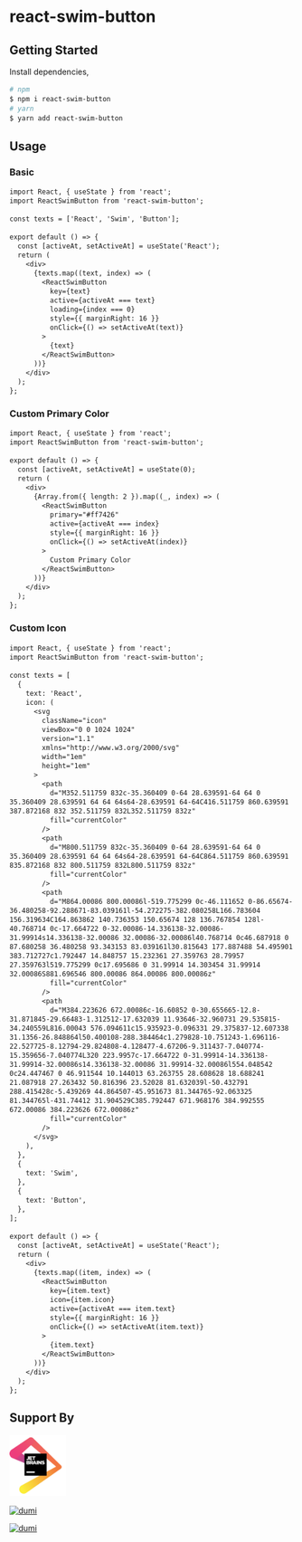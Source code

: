 # react-swim-button

## Getting Started

Install dependencies,

```bash
# npm
$ npm i react-swim-button
# yarn
$ yarn add react-swim-button
```

## Usage

### Basic

```tsx
import React, { useState } from 'react';
import ReactSwimButton from 'react-swim-button';

const texts = ['React', 'Swim', 'Button'];

export default () => {
  const [activeAt, setActiveAt] = useState('React');
  return (
    <div>
      {texts.map((text, index) => (
        <ReactSwimButton
          key={text}
          active={activeAt === text}
          loading={index === 0}
          style={{ marginRight: 16 }}
          onClick={() => setActiveAt(text)}
        >
          {text}
        </ReactSwimButton>
      ))}
    </div>
  );
};
```

### Custom Primary Color

```tsx
import React, { useState } from 'react';
import ReactSwimButton from 'react-swim-button';

export default () => {
  const [activeAt, setActiveAt] = useState(0);
  return (
    <div>
      {Array.from({ length: 2 }).map((_, index) => (
        <ReactSwimButton
          primary="#ff7426"
          active={activeAt === index}
          style={{ marginRight: 16 }}
          onClick={() => setActiveAt(index)}
        >
          Custom Primary Color
        </ReactSwimButton>
      ))}
    </div>
  );
};
```

### Custom Icon

```tsx
import React, { useState } from 'react';
import ReactSwimButton from 'react-swim-button';

const texts = [
  {
    text: 'React',
    icon: (
      <svg
        className="icon"
        viewBox="0 0 1024 1024"
        version="1.1"
        xmlns="http://www.w3.org/2000/svg"
        width="1em"
        height="1em"
      >
        <path
          d="M352.511759 832c-35.360409 0-64 28.639591-64 64 0 35.360409 28.639591 64 64 64s64-28.639591 64-64C416.511759 860.639591 387.872168 832 352.511759 832L352.511759 832z"
          fill="currentColor"
        />
        <path
          d="M800.511759 832c-35.360409 0-64 28.639591-64 64 0 35.360409 28.639591 64 64 64s64-28.639591 64-64C864.511759 860.639591 835.872168 832 800.511759 832L800.511759 832z"
          fill="currentColor"
        />
        <path
          d="M864.00086 800.00086l-519.775299 0c-46.111652 0-86.65674-36.480258-92.288671-83.039161l-54.272275-382.080258L166.783604 156.319634C164.863862 140.736353 150.65674 128 136.767854 128l-40.768714 0c-17.664722 0-32.00086-14.336138-32.00086-31.99914s14.336138-32.00086 32.00086-32.00086l40.768714 0c46.687918 0 87.680258 36.480258 93.343153 83.039161l30.815643 177.887488 54.495901 383.712727c1.792447 14.848757 15.232361 27.359763 28.79957 27.359763l519.775299 0c17.695686 0 31.99914 14.303454 31.99914 32.00086S881.696546 800.00086 864.00086 800.00086z"
          fill="currentColor"
        />
        <path
          d="M384.223626 672.00086c-16.60852 0-30.655665-12.8-31.871845-29.66483-1.312512-17.632039 11.93646-32.960731 29.535815-34.240559L816.00043 576.094611c15.935923-0.096331 29.375837-12.607338 31.1356-26.848864l50.400108-288.384464c1.279828-10.751243-1.696116-22.527725-8.12794-29.824808-4.128477-4.67206-9.311437-7.040774-15.359656-7.040774L320 223.9957c-17.664722 0-31.99914-14.336138-31.99914-32.00086s14.336138-32.00086 31.99914-32.00086l554.048542 0c24.447467 0 46.911544 10.144013 63.263755 28.608628 18.688241 21.087918 27.263432 50.816396 23.52028 81.632039l-50.432791 288.415428c-5.439269 44.864507-45.951673 81.344765-92.063325 81.344765l-431.74412 31.904529C385.792447 671.968176 384.992555 672.00086 384.223626 672.00086z"
          fill="currentColor"
        />
      </svg>
    ),
  },
  {
    text: 'Swim',
  },
  {
    text: 'Button',
  },
];

export default () => {
  const [activeAt, setActiveAt] = useState('React');
  return (
    <div>
      {texts.map((item, index) => (
        <ReactSwimButton
          key={item.text}
          icon={item.icon}
          active={activeAt === item.text}
          style={{ marginRight: 16 }}
          onClick={() => setActiveAt(item.text)}
        >
          {item.text}
        </ReactSwimButton>
      ))}
    </div>
  );
};
```

## Support By

[<img src="https://raw.githubusercontent.com/happy-func/next-official/6f30e1bb4140f195d5176a6ddc61082be8b25505/public/images/jetbrains.png" alt="Jetbrains" title="Jetbrains" width="100" />](https://www.jetbrains.com/)

[<img src="https://user-images.githubusercontent.com/9554297/83762004-a0761b00-a6a9-11ea-83b4-9c8ff721d4b8.png" alt="dumi" title="dumi" width="100" />](https://d.umijs.org/)

[<img src="https://user-images.githubusercontent.com/46747508/159268141-3240d526-cca6-4ec7-b55b-94e073079ab2.png" alt="dumi" title="surpath" width="100" />](https://surpath.net/)
